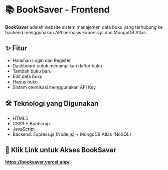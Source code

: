 # 📚 BookSaver - Frontend

**BookSaver** adalah website sistem manajemen data buku yang terhubung ke backend menggunakan API berbasis Express.js dan MongoDB Atlas.

## ✨ Fitur

- Halaman Login dan Register
- Dashboard untuk menampilkan daftar buku
- Tambah buku baru
- Edit data buku
- Hapus buku
- Sistem otentikasi menggunakan API Key

## 🛠️ Teknologi yang Digunakan

- HTML5
- CSS3 + Bootstrap
- JavaScript
- Backend: Express.js (Node.js) + MongoDB Atlas (NoSQL}

## 🚀 Klik Link untuk Akses BookSaver

**https://booksaver.vercel.app/**

